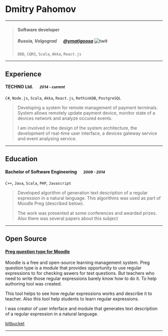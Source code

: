 # Dmitry Pahomov

---

> #### Software developer
> #####  Russia, Volgograd &emsp; [@ymatigoosa][twitter] ![twit][]
> `DDD`, `CQRS`, `Scala`, `Akka`, `React.js`

---
## Experience
#### TECHNO Ltd. &emsp; <small>*2014 - current*</small>
`C#`, `Node.js`, `Scala`, `Akka`, `React.js`, `RethinkDB`, `PostgreSQL`
> Developing a system for remote management of payment terminals. System allows remotely update payment device, monitor state of a devices network and analyze occured events.
> 
> I am involved in the design of the system architecture, the development of real-time user interface, a devices gateway service and event analysing service.

---
## Education
#### Bachelor of Software Engineering &emsp; <small>*2009 - 2014*</small>
`C++`, `Java`, `Scala`, `PHP`, `Javascript `
> Developed algorithm of generation text description of a regular expression in a natural language. This algorithms was used as part of Moodle Preg (described below).
> 
> The work was presented at some conferences and awarded prizes. Also there was several papers about this subject

---
## Open Source
#### [Preg question type for Moodle](https://docs.moodle.org/31/en/Preg_question_type)
Moodle is a free and open-source learning management system. Preg question type is a module that provides opportunity to use regular expressions to for checking aswers for test questions. But teachers who need to write those regular expressions barely know how to do it. To help authoring tool was created.

This tool helps to see how regular expressions works and describe it to teacher. Also this tool help students to learn regular expressions.

I was creator of user inferface and module that generates text description of a regular expression in a natural language.

[bitbucket](https://bitbucket.org/oasychev/moodle-plugins-preg)

---

[twitter]: https://twitter.com/ymatigoosa
[twit]: http://cdn-careers.sstatic.net/careers/Img/icon-twitter.png?v=b1bd58ad2034
